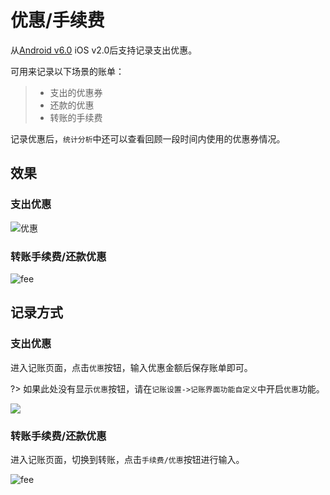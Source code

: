 # 优惠/手续费

从[Android v6.0](https://www.coolapk.com/apk/247977) iOS v2.0后支持记录支出优惠。

可用来记录以下场景的账单：

> * 支出的优惠券
> * 还款的优惠
> * 转账的手续费

记录优惠后，`统计分析`中还可以查看回顾一段时间内使用的优惠券情况。

## 效果

### 支出优惠

![优惠](https://s1.ax1x.com/2023/01/10/pSeX4dP.png)

### 转账手续费/还款优惠

![fee](https://s1.ax1x.com/2023/02/21/pSjGUfJ.jpg)

## 记录方式

### 支出优惠

进入记账页面，点击`优惠`按钮，输入优惠金额后保存账单即可。

?> 如果此处没有显示`优惠`按钮，请在`记账设置->记账界面功能自定义`中开启`优惠`功能。

![](https://s1.ax1x.com/2023/01/10/pSeXTJS.jpg)

### 转账手续费/还款优惠

进入记账页面，切换到转账，点击`手续费/优惠`按钮进行输入。

![fee](https://s1.ax1x.com/2023/01/10/pSeX5If.jpg)